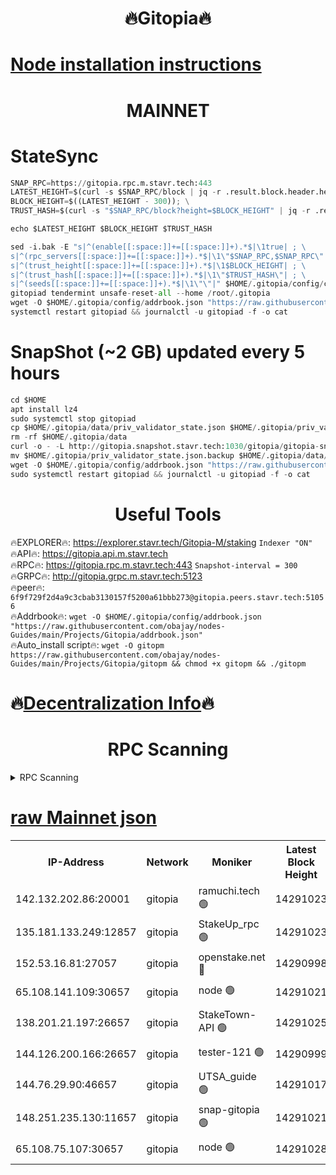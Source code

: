 <h1 align="center"> 🔥Gitopia🔥</h1>

[Node installation instructions](https://github.com/obajay/nodes-Guides/tree/main/Projects/Gitopia)
=

<h1 align="center"> MAINNET</h1>

# StateSync
```python
SNAP_RPC=https://gitopia.rpc.m.stavr.tech:443
LATEST_HEIGHT=$(curl -s $SNAP_RPC/block | jq -r .result.block.header.height); \
BLOCK_HEIGHT=$((LATEST_HEIGHT - 300)); \
TRUST_HASH=$(curl -s "$SNAP_RPC/block?height=$BLOCK_HEIGHT" | jq -r .result.block_id.hash)

echo $LATEST_HEIGHT $BLOCK_HEIGHT $TRUST_HASH

sed -i.bak -E "s|^(enable[[:space:]]+=[[:space:]]+).*$|\1true| ; \
s|^(rpc_servers[[:space:]]+=[[:space:]]+).*$|\1\"$SNAP_RPC,$SNAP_RPC\"| ; \
s|^(trust_height[[:space:]]+=[[:space:]]+).*$|\1$BLOCK_HEIGHT| ; \
s|^(trust_hash[[:space:]]+=[[:space:]]+).*$|\1\"$TRUST_HASH\"| ; \
s|^(seeds[[:space:]]+=[[:space:]]+).*$|\1\"\"|" $HOME/.gitopia/config/config.toml
gitopiad tendermint unsafe-reset-all --home /root/.gitopia
wget -O $HOME/.gitopia/config/addrbook.json "https://raw.githubusercontent.com/obajay/nodes-Guides/main/Projects/Gitopia/addrbook.json"
systemctl restart gitopiad && journalctl -u gitopiad -f -o cat
```
# SnapShot (~2 GB) updated every 5 hours
```python
cd $HOME
apt install lz4
sudo systemctl stop gitopiad
cp $HOME/.gitopia/data/priv_validator_state.json $HOME/.gitopia/priv_validator_state.json.backup
rm -rf $HOME/.gitopia/data
curl -o - -L http://gitopia.snapshot.stavr.tech:1030/gitopia/gitopia-snap.tar.lz4 | lz4 -c -d - | tar -x -C $HOME/.gitopia --strip-components 2
mv $HOME/.gitopia/priv_validator_state.json.backup $HOME/.gitopia/data/priv_validator_state.json
wget -O $HOME/.gitopia/config/addrbook.json "https://raw.githubusercontent.com/obajay/nodes-Guides/main/Projects/Gitopia/addrbook.json"
sudo systemctl restart gitopiad && journalctl -u gitopiad -f -o cat
```
 <h1 align="center"> Useful Tools</h1>

🔥EXPLORER🔥:      https://explorer.stavr.tech/Gitopia-M/staking  `Indexer "ON"` \
🔥API🔥: 			 		 https://gitopia.api.m.stavr.tech \
🔥RPC🔥:           https://gitopia.rpc.m.stavr.tech:443              `Snapshot-interval = 300` \
🔥GRPC🔥:          http://gitopia.grpc.m.stavr.tech:5123 \
🔥peer🔥:					 `6f9f729f2d4a9c3cbab3130157f5200a61bbb273@gitopia.peers.stavr.tech:51056` \
🔥Addrbook🔥:    ```wget -O $HOME/.gitopia/config/addrbook.json "https://raw.githubusercontent.com/obajay/nodes-Guides/main/Projects/Gitopia/addrbook.json"``` \
🔥Auto_install script🔥: ```wget -O gitopm https://raw.githubusercontent.com/obajay/nodes-Guides/main/Projects/Gitopia/gitopm && chmod +x gitopm && ./gitopm```

🔥[Decentralization Info](https://github.com/obajay/StateSync-snapshots/tree/main/Projects/Gitopia/Decentralization)🔥
=

<h1 align="center"> RPC Scanning</h1>

<details>
<summary>RPC Scanning</summary>

<h2 align="center"> We scan nodes in real time every 4 hours. And we provide the final result of RPC endpoints.
We cannot influence the operation of these nodes in any way. </h2>


```python
If Voting Power is higher than 0 --> then the Node is a validator of the network and may be subject to attack and be a potential threat to the chain.
```
```python
We marked such validators with a red symbol
```

</details>

[raw Mainnet json](https://rpc-check.gitopm.stavr.tech/gitopm/rpc-gitopm-result.json)
=

<table><tr><th>IP-Address</th><th>Network</th><th>Moniker</th><th>Latest Block Height</th><th>Earliest Block Height</th><th>Catching Up</th><th>Tx Index</th><th>Voting Power</th><th>Scan Time</th></tr><tr><td>142.132.202.86:20001</td><td>gitopia</td><td>ramuchi.tech 🟢</td><td>14291023</td><td>6548337</td><td>False</td><td>on</td><td>0</td><td>2024-02-23T20:08:59.145202629UTC</td></tr><tr><td>135.181.133.249:12857</td><td>gitopia</td><td>StakeUp_rpc 🟢</td><td>14291023</td><td>8010001</td><td>False</td><td>on</td><td>0</td><td>2024-02-23T20:08:59.498944649UTC</td></tr><tr><td>152.53.16.81:27057</td><td>gitopia</td><td>openstake.net 🔴</td><td>14290998</td><td>10455001</td><td>False</td><td>off</td><td>43575</td><td>2024-02-23T20:08:19.987141258UTC</td></tr><tr><td>65.108.141.109:30657</td><td>gitopia</td><td>node 🟢</td><td>14291021</td><td>12299845</td><td>False</td><td>on</td><td>0</td><td>2024-02-23T20:08:56.624346822UTC</td></tr><tr><td>138.201.21.197:26657</td><td>gitopia</td><td>StakeTown-API 🟢</td><td>14291025</td><td>12733501</td><td>False</td><td>on</td><td>0</td><td>2024-02-23T20:09:03.960879367UTC</td></tr><tr><td>144.126.200.166:26657</td><td>gitopia</td><td>tester-121 🟢</td><td>14290999</td><td>12832814</td><td>False</td><td>off</td><td>0</td><td>2024-02-23T20:08:22.403353814UTC</td></tr><tr><td>144.76.29.90:46657</td><td>gitopia</td><td>UTSA_guide 🟢</td><td>14291017</td><td>13035301</td><td>False</td><td>on</td><td>0</td><td>2024-02-23T20:08:49.988098579UTC</td></tr><tr><td>148.251.235.130:11657</td><td>gitopia</td><td>snap-gitopia 🟢</td><td>14291021</td><td>14079001</td><td>False</td><td>on</td><td>0</td><td>2024-02-23T20:08:56.874553950UTC</td></tr><tr><td>65.108.75.107:30657</td><td>gitopia</td><td>node 🟢</td><td>14291028</td><td>14269230</td><td>False</td><td>on</td><td>0</td><td>2024-02-23T20:09:08.394202786UTC</td></tr></table>
